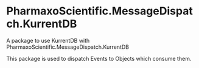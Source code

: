 # PharmaxoScientific.MessageDispatch.KurrentDB
A package to use KurrentDB with PharmaxoScientific.MessageDispatch.KurrentDB



This package is used to dispatch Events to Objects which consume them.